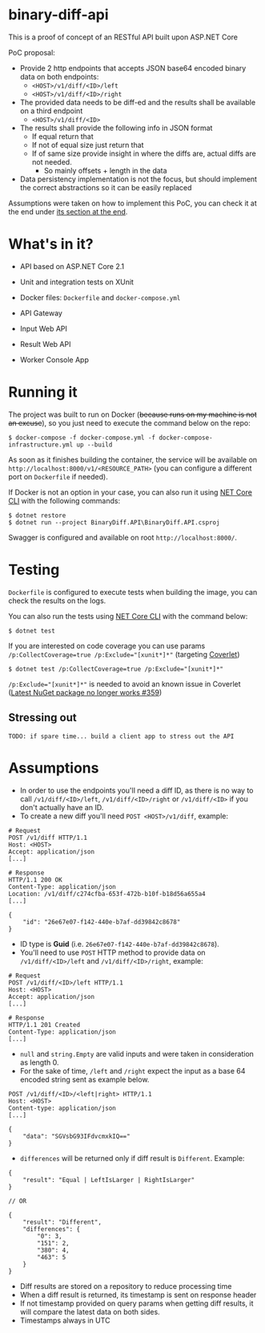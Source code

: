 # binary-diff-api

This is a proof of concept of an RESTful API built upon ASP.NET Core

PoC proposal:

- Provide 2 http endpoints that accepts JSON base64 encoded binary data on both
  endpoints:
  - `<HOST>/v1/diff/<ID>/left`
  - `<HOST>/v1/diff/<ID>/right`
- The provided data needs to be diff-ed and the results shall be available on a third endpoint
  - `<HOST>/v1/diff/<ID>`
- The results shall provide the following info in JSON format
  - If equal return that
  - If not of equal size just return that
  - If of same size provide insight in where the diffs are, actual diffs are not needed.
    - So mainly offsets + length in the data
- Data persistency implementation is not the focus, but should implement the correct abstractions so it can be easily replaced

Assumptions were taken on how to implement this PoC, you can check it at the end under [its section at the end](#Assumptions).

# What's in it?

- API based on ASP.NET Core 2.1
- Unit and integration tests on XUnit
- Docker files: `Dockerfile` and `docker-compose.yml`

- API Gateway
- Input Web API
- Result Web API
- Worker Console App


# Running it

The project was built to run on Docker (~~because runs on my machine is not an excuse~~), so you just need to execute the command below on the repo:

```
$ docker-compose -f docker-compose.yml -f docker-compose-infrastructure.yml up --build
```

As soon as it finishes building the container, the service will be available on `http://localhost:8000/v1/<RESOURCE_PATH>` (you can configure a different port on `Dockerfile` if needed).

If Docker is not an option in your case, you can also run it using [NET Core CLI](https://docs.microsoft.com/en-us/dotnet/core/tools/?tabs=netcore2x) with the following commands:

```
$ dotnet restore
$ dotnet run --project BinaryDiff.API\BinaryDiff.API.csproj
```

Swagger is configured and available on root `http://localhost:8000/`.

# Testing

`Dockerfile` is configured to execute tests when building the image, you can check the results on the logs.

You can also run the tests using [NET Core CLI](https://docs.microsoft.com/en-us/dotnet/core/tools/?tabs=netcore2x) with the command below:

```
$ dotnet test
```

If you are interested on code coverage you can use params `/p:CollectCoverage=true /p:Exclude="[xunit*]*"` (targeting [Coverlet](https://github.com/tonerdo/coverlet))

```
$ dotnet test /p:CollectCoverage=true /p:Exclude="[xunit*]*"
```

`/p:Exclude="[xunit*]*"` is needed to avoid an known issue in Coverlet ([Latest NuGet package no longer works #359](https://github.com/tonerdo/coverlet/issues/359))

## Stressing out

```
TODO: if spare time... build a client app to stress out the API
```

# Assumptions

- In order to use the endpoints you'll need a diff ID, as there is no way to call `/v1/diff/<ID>/left`, `/v1/diff/<ID>/right` or `/v1/diff/<ID>` if you don't actually have an ID.
- To create a new diff you'll need `POST <HOST>/v1/diff`, example:

```
# Request
POST /v1/diff HTTP/1.1
Host: <HOST>
Accept: application/json
[...]

# Response
HTTP/1.1 200 OK
Content-Type: application/json
Location: /v1/diff/c274cfba-653f-472b-b10f-b18d56a655a4
[...]

{
    "id": "26e67e07-f142-440e-b7af-dd39842c8678"
}
```

- ID type is **Guid** (i.e. `26e67e07-f142-440e-b7af-dd39842c8678`).
- You'll need to use `POST` HTTP method to provide data on `/v1/diff/<ID>/left` and `/v1/diff/<ID>/right`, example:

```
# Request
POST /v1/diff/<ID>/left HTTP/1.1
Host: <HOST>
Accept: application/json
[...]

# Response
HTTP/1.1 201 Created
Content-Type: application/json
[...]
```

- `null` and `string.Empty` are valid inputs and were taken in consideration as length 0.
- For the sake of time, `/left` and `/right` expect the input as a base 64 encoded string sent as example below.
```
POST /v1/diff/<ID>/<left|right> HTTP/1.1
Host: <HOST>
Content-type: application/json
[...]

{
    "data": "SGVsbG93IFdvcmxkIQ=="
}
```
- `differences` will be returned only if diff result is `Different`. Example:

```
{
    "result": "Equal | LeftIsLarger | RightIsLarger"
}

// OR

{
    "result": "Different",
    "differences": {
        "0": 3,
        "151": 2,
        "380": 4,
        "463": 5
    }
}
```
- Diff results are stored on a repository to reduce processing time
- When a diff result is returned, its timestamp is sent on response header
- If not timestamp provided on query params when getting diff results, it will compare the latest data on both sides.
- Timestamps always in UTC
